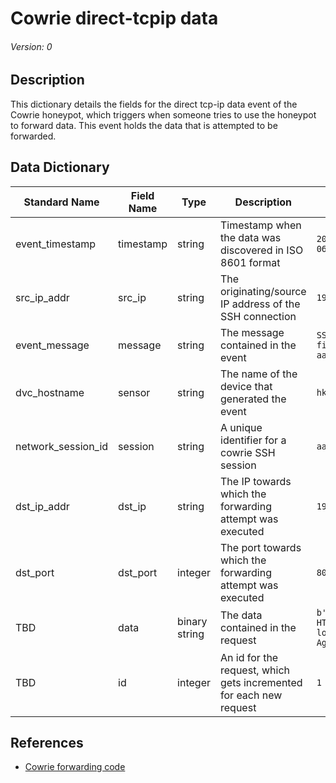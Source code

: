# Cowrie direct-tcpip data
###### Version: 0

## Description
This dictionary details the fields for the direct tcp-ip data event of the Cowrie honeypot, which triggers when someone tries to use the honeypot to forward data. This event holds the data that is attempted to be forwarded.

## Data Dictionary
|Standard Name|Field Name|Type|Description|Sample Value|
|---|---|---|---|---|
|event_timestamp|timestamp|string|Timestamp when the data was discovered in ISO 8601 format|`2020-10-06T06:45:02.021156`|
|src_ip_addr|src_ip|string|The originating/source IP address of the SSH connection|`192.168.1.4`|
|event_message|message|string|The message contained in the event|`SSH client hassh fingerprint: aaaabbbbcccc11112222`|
|dvc_hostname|sensor|string|The name of the device that generated the event|`hk-lab1`|
|network_session_id|session|string|A unique identifier for a cowrie SSH session|`aaacde98ab17`|
|dst_ip_addr|dst_ip|string|The IP towards which the forwarding attempt was executed|`192.168.1.23`|
|dst_port|dst_port|integer|The port towards which the forwarding attempt was executed|`80`|
|TBD|data|binary string|The data contained in the request|`b'\GET / HTTP/1.1\\r\\nHost: localhost:80\\r\\nUser-Agent: Mozilla/5.0'`|
|TBD|id|integer|An id for the request, which gets incremented for each new request|`1`|

## References
* [Cowrie forwarding code](https://github.com/cowrie/cowrie/blob/master/src/cowrie/ssh/forwarding.py#L94)
